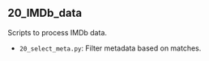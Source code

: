 ## 20_IMDb_data

Scripts to process IMDb data.
- `20_select_meta.py`: Filter metadata based on matches.
